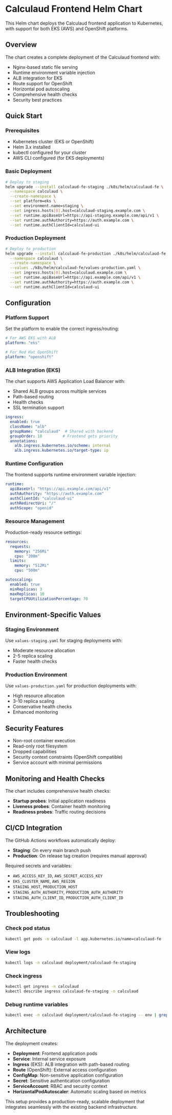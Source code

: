 # Calculaud Frontend Helm Chart

This Helm chart deploys the Calculaud frontend application to Kubernetes, with support for both EKS (AWS) and OpenShift platforms.

## Overview

The chart creates a complete deployment of the Calculaud frontend with:
- Nginx-based static file serving
- Runtime environment variable injection
- ALB integration for EKS
- Route support for OpenShift  
- Horizontal pod autoscaling
- Comprehensive health checks
- Security best practices

## Quick Start

### Prerequisites

- Kubernetes cluster (EKS or OpenShift)
- Helm 3.x installed
- kubectl configured for your cluster
- AWS CLI configured (for EKS deployments)

### Basic Deployment

```bash
# Deploy to staging
helm upgrade --install calculaud-fe-staging ./k8s/helm/calculaud-fe \
  --namespace calculaud \
  --create-namespace \
  --set platform=eks \
  --set environment.name=staging \
  --set ingress.hosts[0].host=calculaud-staging.example.com \
  --set runtime.apiBaseUrl=https://api-staging.example.com/api/v1 \
  --set runtime.authAuthority=https://auth.example.com \
  --set runtime.authClientId=calculaud-ui
```

### Production Deployment

```bash
# Deploy to production
helm upgrade --install calculaud-fe-production ./k8s/helm/calculaud-fe \
  --namespace calculaud \
  --create-namespace \
  --values ./k8s/helm/calculaud-fe/values-production.yaml \
  --set ingress.hosts[0].host=calculaud.example.com \
  --set runtime.apiBaseUrl=https://api.example.com/api/v1 \
  --set runtime.authAuthority=https://auth.example.com \
  --set runtime.authClientId=calculaud-ui
```

## Configuration

### Platform Support

Set the platform to enable the correct ingress/routing:

```yaml
# For AWS EKS with ALB
platform: "eks"

# For Red Hat OpenShift
platform: "openshift"
```

### ALB Integration (EKS)

The chart supports AWS Application Load Balancer with:
- Shared ALB groups across multiple services
- Path-based routing
- Health checks
- SSL termination support

```yaml
ingress:
  enabled: true
  className: "alb"
  groupName: "calculaud"  # Shared with backend
  groupOrder: 10         # Frontend gets priority
  annotations:
    alb.ingress.kubernetes.io/scheme: internal
    alb.ingress.kubernetes.io/target-type: ip
```

### Runtime Configuration

The frontend supports runtime environment variable injection:

```yaml
runtime:
  apiBaseUrl: "https://api.example.com/api/v1"
  authAuthority: "https://auth.example.com"
  authClientId: "calculaud-ui"
  authRedirectUri: "/"
  authScope: "openid"
```

### Resource Management

Production-ready resource settings:

```yaml
resources:
  requests:
    memory: "256Mi"
    cpu: "200m"
  limits:
    memory: "512Mi"
    cpu: "500m"

autoscaling:
  enabled: true
  minReplicas: 3
  maxReplicas: 10
  targetCPUUtilizationPercentage: 70
```

## Environment-Specific Values

### Staging Environment

Use `values-staging.yaml` for staging deployments with:
- Moderate resource allocation
- 2-5 replica scaling
- Faster health checks

### Production Environment

Use `values-production.yaml` for production deployments with:
- High resource allocation
- 3-10 replica scaling
- Conservative health checks
- Enhanced monitoring

## Security Features

- Non-root container execution
- Read-only root filesystem
- Dropped capabilities
- Security context constraints (OpenShift compatible)
- Service account with minimal permissions

## Monitoring and Health Checks

The chart includes comprehensive health checks:
- **Startup probes**: Initial application readiness
- **Liveness probes**: Container health monitoring  
- **Readiness probes**: Traffic routing decisions

## CI/CD Integration

The GitHub Actions workflows automatically deploy:
- **Staging**: On every main branch push
- **Production**: On release tag creation (requires manual approval)

Required secrets and variables:
- `AWS_ACCESS_KEY_ID`, `AWS_SECRET_ACCESS_KEY`
- `EKS_CLUSTER_NAME`, `AWS_REGION`
- `STAGING_HOST`, `PRODUCTION_HOST`
- `STAGING_AUTH_AUTHORITY`, `PRODUCTION_AUTH_AUTHORITY`
- `STAGING_AUTH_CLIENT_ID`, `PRODUCTION_AUTH_CLIENT_ID`

## Troubleshooting

### Check pod status
```bash
kubectl get pods -n calculaud -l app.kubernetes.io/name=calculaud-fe
```

### View logs
```bash
kubectl logs -n calculaud deployment/calculaud-fe-staging
```

### Check ingress
```bash
kubectl get ingress -n calculaud
kubectl describe ingress calculaud-fe-staging -n calculaud
```

### Debug runtime variables
```bash
kubectl exec -n calculaud deployment/calculaud-fe-staging -- env | grep RUNTIME_
```

## Architecture

The deployment creates:
- **Deployment**: Frontend application pods
- **Service**: Internal service exposure
- **Ingress** (EKS): ALB integration with path-based routing
- **Route** (OpenShift): External access configuration
- **ConfigMap**: Non-sensitive application configuration
- **Secret**: Sensitive authentication configuration
- **ServiceAccount**: RBAC and security context
- **HorizontalPodAutoscaler**: Automatic scaling based on metrics

This setup provides a production-ready, scalable deployment that integrates seamlessly with the existing backend infrastructure.